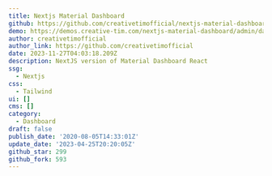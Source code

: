 ```yaml
---
title: Nextjs Material Dashboard
github: https://github.com/creativetimofficial/nextjs-material-dashboard
demo: https://demos.creative-tim.com/nextjs-material-dashboard/admin/dashboard
author: creativetimofficial
author_link: https://github.com/creativetimofficial
date: 2023-11-27T04:03:18.209Z
description: NextJS version of Material Dashboard React
ssg:
  - Nextjs
css:
  - Tailwind
ui: []
cms: []
category:
  - Dashboard
draft: false
publish_date: '2020-08-05T14:33:01Z'
update_date: '2023-04-25T20:20:05Z'
github_star: 299
github_fork: 593
---
```

